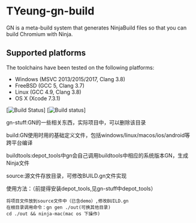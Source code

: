 # TYeung-gn-build

GN is a meta-build system that generates NinjaBuild files so that you can build Chromium with Ninja.

## Supported platforms

The toolchains have been tested on the following platforms:

* Windows (MSVC 2013/2015/2017, Clang 3.8)
* FreeBSD (GCC 5, Clang 3.7)
* Linux (GCC 4.9, Clang 3.8)
* OS X (Xcode 7.3.1)

[![Build Status](https://travis-ci.org/timniederhausen/gn-build.svg?branch=master)]
[![Build status](https://ci.appveyor.com/api/projects/status/jpot0c7wp6e78lkk?svg=true)]


gn-stuff:GN的一些相关东西，实际项目中，可以删除该目录

build:GN使用时用的基础定义文件，包括windows/linux/macos/ios/android等跨平台编译

buildtools:depot_tools中gn会自己调用buildtools中相应的系统版本GN，生成Ninja文件

source:源文件存放目录，可修改BUILD.gn文件实现


使用方法：（前提得安装depot_tools,见gn-stuff中depot_tools）

	将项目文件放到source文件中（已含demo）,修改BUILD.gn
	在根目录调用命令：gn gen ./out(可换其他目录)
	cd ./out && ninja-mac(mac os 下操作)




